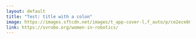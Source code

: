 ```yaml
---
layout: default
title: "Test: title with a colon"
image: https://images.sftcdn.net/images/t_app-cover-l,f_auto/p/ce2ece60-9b32-11e6-95ab-00163ed833e7/260663710/the-test-fun-for-friends-screenshot.jpg
link: https://svrobo.org/women-in-robotics/
---
```

